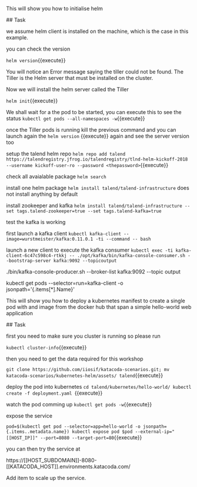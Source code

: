 This will show you how to initialise helm

## Task

we assume helm client is installed on the machine, which is the case in this example.

you can check the version

`helm version`{{execute}}

You will notice an Error message saying the tiller could not be found.
The Tiller is the Helm server that must be installed on the cluster.

Now we will install the helm server called the Tiller 

`helm init`{{execute}}

We shall wait for a the pod to be started, you can execute this to see the status `kubectl get pods --all-namespaces -w`{{execute}}

once the Tiller pods is running kill the previous command and you can launch again the `helm version` {{execute}} again and see the server version too


setup the talend helm repo
`helm repo add talend https://talendregistry.jfrog.io/talendregistry/tlnd-helm-kickoff-2018 --username kickoff-user-ro --password <thepassword>`{{execute}}

check all avaialable package
`helm search`

install one helm package
`helm install talend/talend-infrastructure`
does not install anything by default

install zookeeper and kafka
`helm install talend/talend-infrastructure --set tags.talend-zookeeper=true --set tags.talend-kafka=true`

test the kafka is working

first launch a kafka client
`kubectl kafka-client --image=wurstmeister/kafka:0.11.0.1 -ti --command -- bash`



launch a new client to execute the kafka consumer
`kubectl exec -ti kafka-client-6c47c598c4-rtkkj -- ./opt/kafka/bin/kafka-console-consumer.sh --bootstrap-server kafka:9092 --topicoutput`


./bin/kafka-console-producer.sh --broker-list kafka:9092 --topic output

kubectl get pods --selector=run=kafka-client -o jsonpath='{.items[*].Name}'



This will show you how to deploy a kubernetes manifest to create a single pod with and image from the docker hub that span a simple hello-world web application

## Task

first you need to make sure you cluster is running so please run

`kubectl cluster-info`{{execute}}

then you need to get the data required for this workshop

`git clone https://github.com/iiosif/katacoda-scenarios.git; mv katacoda-scenarios/kubernetes-helm/assets/ talend`{{execute}}

deploy the pod into kubernetes
`cd talend/kubernetes/hello-world/
kubectl create -f deployment.yaml
`{{execute}}

watch the pod comming up
`kubectl get pods -w`{{execute}}

expose the service

`pod=$(kubectl get pod --selector=app=hello-world -o jsonpath={.items..metadata.name})
kubectl expose pod $pod --external-ip="[[HOST_IP]]" --port=8080 --target-port=80`{{execute}}


you can then try the service at

https://[[HOST_SUBDOMAIN]]-8080-[[KATACODA_HOST]].environments.katacoda.com/


Add item to scale up the service.
